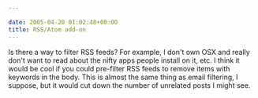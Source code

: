 ```yaml
---

date: 2005-04-20 01:02:48+00:00
title: RSS/Atom add-on
---
```


Is there a way to filter RSS feeds?  For example, I don't own OSX and really don't want to read about the nifty apps people install on it, etc.  I think it would be cool if you could pre-filter RSS feeds to remove items with keywords in the body.  This is almost the same thing as email filtering, I suppose, but it would cut down the number of unrelated posts I might see.
